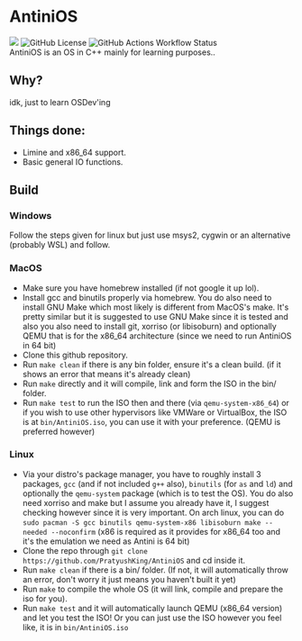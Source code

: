 # AntiniOS
<img src="https://www.aschey.tech/tokei/github/PratyushKing/AntiniOS?label=Lines%20Of%20Code&labelColor=363a4f&color=cba6f7"> <img alt="GitHub License" src="https://img.shields.io/github/license/PratyushKing/AntiniOS?label=License&colorA=363a4f&colorB=cba6f7"> ![GitHub Actions Workflow Status](https://img.shields.io/github/actions/workflow/status/PratyushKing/AntiniOS/c-cpp.yml?label=Build%20Status&colorA=363a4f&colorB=cba6f7)
<br>
AntiniOS is an OS in C++ mainly for learning purposes..

## Why?
idk, just to learn OSDev'ing

## Things done:
- Limine and x86_64 support.
- Basic general IO functions.

## Build
### Windows
Follow the steps given for linux but just use msys2, cygwin or an alternative (probably WSL) and follow.

### MacOS
- Make sure you have homebrew installed (if not google it up lol).
- Install gcc and binutils properly via homebrew. You do also need to install GNU Make which most likely is different from MacOS's make. It's pretty similar but it is suggested to use GNU Make since it is tested and also you also need to install git, xorriso (or libisoburn) and optionally QEMU that is for the x86_64 architecture (since we need to run AntiniOS in 64 bit)
- Clone this github repository.
- Run `make clean` if there is any bin folder, ensure it's a clean build. (if it shows an error that means it's already clean)
- Run `make` directly and it will compile, link and form the ISO in the bin/ folder.
- Run `make test` to run the ISO then and there (via `qemu-system-x86_64`) or if you wish to use other hypervisors like VMWare or VirtualBox, the ISO is at `bin/AntiniOS.iso`, you can use it with your preference. (QEMU is preferred however)

### Linux
- Via your distro's package manager, you have to roughly install 3 packages, `gcc` (and if not included `g++` also), `binutils` (for `as` and `ld`) and optionally the `qemu-system` package (which is to test the OS). You do also need xorriso and make but I assume you already have it, I suggest checking however since it is very important. On arch linux, you can do `sudo pacman -S gcc binutils qemu-system-x86 libisoburn make --needed --noconfirm` (x86 is required as it provides for x86_64 too and it's the emulation we need as Antini is 64 bit)
- Clone the repo through `git clone https://github.com/PratyushKing/AntiniOS` and cd inside it.
- Run `make clean` if there is a bin/ folder. (If not, it will automatically throw an error, don't worry it just means you haven't built it yet)
- Run `make` to compile the whole OS (it will link, compile and prepare the iso for you).
- Run `make test` and it will automatically launch QEMU (x86_64 version) and let you test the ISO! Or you can just use the ISO however you feel like, it is in `bin/AntiniOS.iso`
